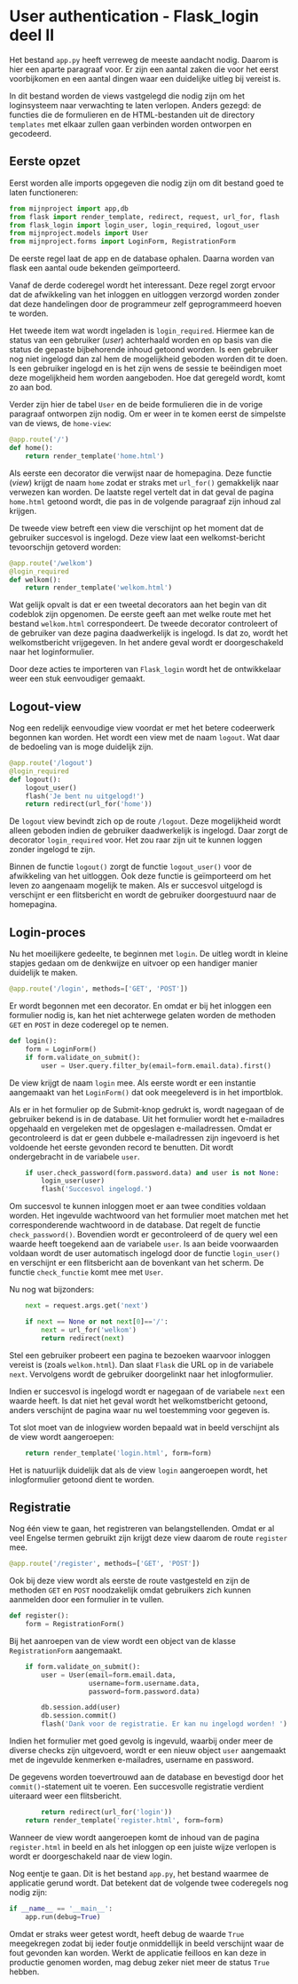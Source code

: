 # User authentication - Flask_login deel II

Het bestand `app.py` heeft verreweg de meeste aandacht nodig. Daarom is hier een aparte paragraaf voor. Er zijn een aantal zaken die voor het eerst voorbijkomen en een aantal dingen waar een duidelijke uitleg bij vereist is.

In dit bestand worden de views vastgelegd die nodig zijn om het loginsysteem naar verwachting te laten verlopen. Anders gezegd: de functies die de formulieren en de HTML-bestanden uit de directory `templates` met elkaar zullen gaan verbinden worden ontworpen en gecodeerd.

## Eerste opzet

Eerst worden alle imports opgegeven die nodig zijn om dit bestand goed te laten functioneren:

```python
from mijnproject import app,db
from flask import render_template, redirect, request, url_for, flash
from flask_login import login_user, login_required, logout_user
from mijnproject.models import User
from mijnproject.forms import LoginForm, RegistrationForm
```

De eerste regel laat de app en de database ophalen. Daarna worden van flask een aantal oude bekenden geïmporteerd.

Vanaf de derde coderegel wordt het interessant. Deze regel zorgt ervoor dat de afwikkeling van het inloggen en uitloggen verzorgd worden zonder dat deze handelingen door de programmeur zelf geprogrammeerd hoeven te worden. 

Het tweede item wat wordt ingeladen is `login_required`. Hiermee kan de status van een gebruiker (*user*) achterhaald worden en op basis van die status de gepaste bijbehorende inhoud getoond worden. Is een gebruiker nog niet ingelogd dan zal hem de mogelijkheid geboden worden dit te doen. Is een gebruiker ingelogd en is het zijn wens de sessie te beëindigen moet deze mogelijkheid hem worden aangeboden. Hoe dat geregeld wordt, komt zo aan bod.

Verder zijn hier de tabel `User` en de beide formulieren die in de vorige paragraaf ontworpen zijn nodig. Om er weer in te komen eerst de simpelste van de views, de `home-view`:

```python
@app.route('/')
def home():
    return render_template('home.html')
```

Als eerste een decorator die verwijst naar de homepagina. Deze functie (*view*) krijgt de naam `home` zodat er straks met `url_for()` gemakkelijk naar verwezen kan worden. De laatste regel vertelt dat in dat geval de pagina `home.html` getoond wordt, die pas in de volgende paragraaf zijn inhoud zal krijgen.

De tweede view betreft een view die verschijnt op het moment dat de gebruiker succesvol is ingelogd. Deze view laat een welkomst-bericht tevoorschijn getoverd worden:

```python
@app.route('/welkom')
@login_required
def welkom():
    return render_template('welkom.html')
```

Wat gelijk opvalt is dat er een tweetal decorators aan het begin van dit codeblok zijn opgenomen. De eerste geeft aan met welke route met het bestand `welkom.html` correspondeert. De tweede decorator controleert of de gebruiker van deze pagina daadwerkelijk is ingelogd. Is dat zo, wordt het welkomstbericht vrijgegeven. In het andere geval wordt er doorgeschakeld naar het loginformulier. 

Door deze acties te importeren van `Flask_login` wordt het de ontwikkelaar weer een stuk eenvoudiger gemaakt.

## Logout-view

Nog een redelijk eenvoudige view voordat er met het betere codeerwerk begonnen kan worden. Het wordt een view met de naam `logout`. Wat daar de bedoeling van is moge duidelijk zijn.

```python
@app.route('/logout')
@login_required
def logout():
    logout_user()
    flash('Je bent nu uitgelogd!')
    return redirect(url_for('home'))
```

De `logout` view bevindt zich op de route `/logout`. Deze mogelijkheid wordt alleen geboden indien de gebruiker daadwerkelijk is ingelogd. Daar zorgt de decorator `login_required` voor. Het zou raar zijn uit te kunnen loggen zonder ingelogd te zijn. 

Binnen de functie `logout()` zorgt de functie `logout_user()` voor de afwikkeling van het uitloggen. Ook deze functie is geïmporteerd om het leven zo aangenaam mogelijk te maken. Als er succesvol uitgelogd is verschijnt er een flitsbericht en wordt de gebruiker doorgestuurd naar de homepagina.

## Login-proces

Nu het moeilijkere gedeelte, te beginnen met `login`. De uitleg wordt in kleine stapjes gedaan om de denkwijze en uitvoer op een handiger manier duidelijk te maken.

```python
@app.route('/login', methods=['GET', 'POST'])
```

Er wordt begonnen met een decorator. En omdat er bij het inloggen een formulier nodig is, kan het niet achterwege gelaten worden de methoden `GET` en `POST` in deze coderegel op te nemen.

```python
def login():
    form = LoginForm()
    if form.validate_on_submit():
        user = User.query.filter_by(email=form.email.data).first()
```

De view krijgt de naam `login` mee. Als eerste wordt er een instantie aangemaakt van het `LoginForm()` dat ook meegeleverd is in het importblok.

Als er in het formulier op de Submit-knop gedrukt is, wordt nagegaan of de gebruiker bekend is in de database. Uit het formulier wordt het e-mailadres opgehaald en vergeleken met de opgeslagen e-mailadressen. Omdat er gecontroleerd is dat er geen dubbele e-mailadressen zijn ingevoerd is het voldoende het eerste gevonden record te benutten. Dit wordt ondergebracht in de variabele `user`.

```python
    if user.check_password(form.password.data) and user is not None:
        login_user(user)
        flash('Succesvol ingelogd.')
```

Om succesvol te kunnen inloggen moet er aan twee condities voldaan worden. Het ingevulde wachtwoord van het formulier moet matchen met het corresponderende wachtwoord in de database. Dat regelt de functie `check_password()`. Bovendien wordt er gecontroleerd of de query wel een waarde heeft toegekend aan de variabele `user`. Is aan beide voorwaarden voldaan wordt de user automatisch ingelogd door de functie `login_user()` en verschijnt er een flitsbericht aan de bovenkant van het scherm. De functie `check_functie` komt mee met `User`.

Nu nog wat bijzonders:

```python
    next = request.args.get('next')

    if next == None or not next[0]=='/':
        next = url_for('welkom')
        return redirect(next)
```

Stel een gebruiker probeert een pagina te bezoeken waarvoor inloggen vereist is (zoals `welkom.html`). Dan slaat `Flask` die URL op in de variabele `next`. Vervolgens wordt de gebruiker doorgelinkt naar het inlogformulier. 

Indien er succesvol is ingelogd wordt er nagegaan of de variabele `next` een waarde heeft. Is dat niet het geval wordt het welkomstbericht getoond, anders verschijnt de pagina waar nu wel toestemming voor gegeven is.

Tot slot moet van de inlogview worden bepaald wat in beeld verschijnt als de view wordt aangeroepen:

```python
    return render_template('login.html', form=form)
```

Het is natuurlijk duidelijk dat als de view `login` aangeroepen wordt, het inlogformulier getoond dient te worden.

## Registratie

Nog één view te gaan, het registreren van belangstellenden. Omdat er al veel Engelse termen gebruikt zijn krijgt deze view daarom de route `register` mee.

```python
@app.route('/register', methods=['GET', 'POST'])
```

Ook bij deze view wordt als eerste de route vastgesteld en zijn de methoden `GET` en `POST` noodzakelijk omdat gebruikers zich kunnen aanmelden door een formulier in te vullen.

```python
def register():
    form = RegistrationForm()
```

Bij het aanroepen van de view wordt een object van de klasse `RegistrationForm` aangemaakt. 

```python
    if form.validate_on_submit():
        user = User(email=form.email.data,
                    username=form.username.data,
                    password=form.password.data)

        db.session.add(user)
        db.session.commit()
        flash('Dank voor de registratie. Er kan nu ingelogd worden! ')
```

Indien het formulier met goed gevolg is ingevuld, waarbij onder meer de diverse checks zijn uitgevoerd, wordt er een nieuw object `user` aangemaakt met de ingevulde kenmerken e-mailadres, username en password.

De gegevens worden toevertrouwd aan de database en bevestigd door het `commit()`-statement uit te voeren. Een succesvolle registratie verdient uiteraard weer een flitsbericht.

```python
        return redirect(url_for('login'))
    return render_template('register.html', form=form)
```

Wanneer de view wordt aangeroepen komt de inhoud van de pagina `register.html` in beeld en als het inloggen op een juiste wijze verlopen is wordt er doorgeschakeld naar de view login.

Nog eentje te gaan. Dit is het bestand `app.py`, het bestand waarmee de applicatie gerund wordt. Dat betekent dat de volgende twee coderegels nog nodig zijn:

```python
if __name__ == '__main__':
    app.run(debug=True)
```

Omdat er straks weer getest wordt, heeft debug de waarde `True` meegekregen zodat bij ieder foutje onmiddellijk in beeld verschijnt waar de fout gevonden kan worden. Werkt de applicatie feilloos en kan deze in productie genomen worden, mag debug zeker niet meer de status `True` hebben.


